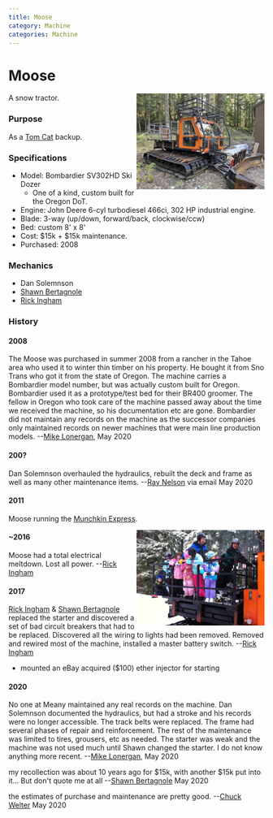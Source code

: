 ```yaml
---
title: Moose
category: Machine
categories: Machine
---
```

# Moose
<img src="img/2020-Moose.jpeg" style="width: 50%;" align="right">
A snow tractor.

### Purpose

As a [Tom Cat](Tom-Cat) backup.

### Specifications

- Model: Bombardier SV302HD Ski Dozer
    - One of a kind, custom built for the Oregon DoT.
- Engine: John Deere 6-cyl turbodiesel 466ci, 302 HP industrial engine.
- Blade: 3-way (up/down, forward/back, clockwise/ccw)
- Bed: custom 8' x 8'
- Cost: $15k + $15k maintenance.
- Purchased: 2008

### Mechanics

- Dan Solemnson
- [Shawn Bertagnole](Shawn-Bertagnole)
- [Rick Ingham](Rick-Ingham)

### History

#### 2008

The Moose was purchased in summer 2008 from a rancher in the Tahoe area who used it to winter thin timber on his property. He bought it from Sno Trans who got it from the state of Oregon. The machine carries a Bombardier model number, but was actually custom built for Oregon. Bombardier used it as a prototype/test bed for their BR400 groomer. The fellow in Oregon who took care of the machine passed away about the time we received the machine, so his documentation etc are gone. Bombardier did not maintain any records on the machine as the successor companies only maintained records on newer machines that were main line production models. --[Mike Lonergan](Mike-Lonergan), May 2020

#### 200?

Dan Solemnson overhauled the hydraulics, rebuilt the deck and frame as well as many other maintenance items. --[Ray Nelson](Ray-Nelson) via email May 2020

#### 2011

Moose running the [Munchkin Express](Munchkin-Express).

<img src="img/2011-Moose.jpeg" style="width: 50%;" align="right">

#### ~2016

Moose had a total electrical meltdown. Lost all power. --[Rick Ingham](Rick-Ingham)

#### 2017

[Rick Ingham](Rick-Ingham) & [Shawn Bertagnole](Shawn-Bertagnole) replaced the starter and discovered a set of bad circuit breakers that had to be replaced. Discovered all the wiring to lights had been removed. Removed and rewired most of the machine, installed a master battery switch. --[Rick Ingham](Rick-Ingham)

- mounted an eBay acquired ($100) ether injector for starting

#### 2020

No one at Meany maintained any real records on the machine. Dan Solemnson documented the hydraulics, but had a stroke and his records were no longer accessible. The track belts were replaced. The frame had several phases of repair and reinforcement. The rest of the maintenance was limited to tires, grousers, etc as needed. The starter was weak and the machine was not used much until Shawn changed the starter. I do not know anything more recent. --[Mike Lonergan](Mike-Lonergan), May 2020

my recollection was about 10 years ago for $15k, with another $15k put into it... But don't quote me at all --[Shawn Bertagnole](Shawn-Bertagnole) May 2020

the estimates of purchase and maintenance are pretty good. --[Chuck Welter](Chuck-Welter) May 2020

